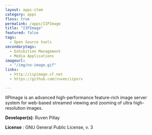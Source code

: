 ```yaml
---
layout: apps-item
category: apps
floss: true
permalink: /apps/IIPImage
title: "IIPImage"
featured: false
tags:
  - Open Source tools
secondarytags:
  - Exhibition Management
  - Media Applications
imageurl:
  - "/img/no-image.gif"
links:
  - http://iipimage.sf.net
  - https://github.com/ruven/iipsrv

---
```

IIPImage is an advanced high-performance feature-rich image server system for web-based streamed viewing and zooming of ultra high-resolution images.

**Developer(s)**: Ruven Pillay

**License** : GNU General Public License, v. 3

